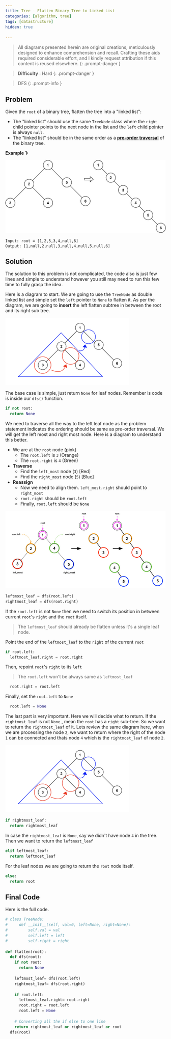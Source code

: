 ```yaml
---
title: Tree - Flatten Binary Tree to Linked List
categories: [algorithm, tree]
tags: [datastructure]
hidden: true

---
```


> All diagrams presented herein are original creations, meticulously designed to enhance comprehension and recall. Crafting these aids required considerable effort, and I kindly request attribution if this content is reused elsewhere.
{: .prompt-danger }

> **Difficulty** :  Hard
{: .prompt-danger }

> DFS
{: .prompt-info }

## Problem

Given the `root` of a binary tree, flatten the tree into a "linked list":

- The "linked list" should use the same `TreeNode` class where the `right` child pointer points to the next node in the list and the `left` child pointer is always `null`.
- The "linked list" should be in the same order as a [**pre-order** **traversal**](https://en.wikipedia.org/wiki/Tree_traversal#Pre-order,_NLR) of the binary tree.

**Example 1:**

<img src="../assets/img/flaten.jpeg" alt="addtwonumber1" style="zoom:67%;" />

```
Input: root = [1,2,5,3,4,null,6]
Output: [1,null,2,null,3,null,4,null,5,null,6]
```

## Solution

The solution to this problem is not complicated, the code also is just few lines and simple to understand however you still may need to run this few time to fully grasp the idea.

Here is a diagram to start. We are going to use the `TreeNode` as double linked list and simple set the `left` pointer to `None` to flatten it. As per the diagram, we are going to **insert** the left flatten subtree in between the root and its right sub tree. 

<img src="../assets/img/image-20240415023105669.png" alt="image-20240415023105669" style="zoom: 50%;" />

The base case is simple, just return `None` for leaf nodes. Remember is code is inside our `dfs()` function.

```python
if not root:
  return None
```

We need to traverse all the way to the left leaf node as the problem statement indicates the ordering should be same as pre-order traversal. We will get the left most and right most node. Here is a diagram to understand this better. 

- We are at the `root` node (pink)
  - The `root.left` is `3` (Orange)
  - The `root.right` is `4` (Green)
- **Traverse**
  - Find the `left_most` node (`3`) [Red]
  - Find the `right_most` node (`5`) [Blue]
- **Reassign**
  - Now we need to align them. `left_most.right` should point to `right_most`
  - `root.right` should be `root.left`
  - Finally, `root.left` should be `None`

![image](../assets/img/flatten_btree.jpg)

```python
leftmost_leaf = dfs(root.left)
rightmost_leaf = dfs(root.right)
```

If the `root.left` is not `None` then we need to switch its position in between current `root`'s `right` and the `root` itself.

> The `leftmost_leaf` should already be flatten unless it's a single leaf node.

Point the end of the `leftmost_leaf` to the `right` of the current `root`

```python
if root.left: 
  leftmost_leaf.right = root.right
```

Then, repoint `root`'s `right` to its `left`

> The `root.left` won't be always same as `leftmost_leaf`

```python
  root.right = root.left
```

Finally, set the `root.left` to `None`

```python
  root.left = None
```

The last part is very important. Here we will decide what to return. If the `rightmost_leaf` is not `None` , mean the `root` has a `right` sub-tree. So we want to return the `rightmost_leaf` of it. Lets review the same diagram here, when we are processing the node `2`, we want to return where the right of the node `1` can be connected and thats node `4` which is the `rightmost_leaf` of node `2`.

<img src="../assets/img/image-20240415023105669.png" alt="image-20240415023105669" style="zoom: 50%;" />

```python
if rightmost_leaf:
  return rightmost_leaf
```

In case the `rightmost_leaf` is `None`, say we didn't have node `4` in the tree. Then we want to return the `leftmost_leaf`

```python
elif leftmost_leaf:
  return leftmost_leaf
```

For the leaf nodes we are going to return the `root` node itself.

```python
else:
  return root
```



## Final Code 

Here is the full code.

```python
# class TreeNode:
#     def __init__(self, val=0, left=None, right=None):
#         self.val = val
#         self.left = left
#         self.right = right

def flatten(root):
  def dfs(root):
    if not root:
      return None
    
    leftmost_leaf= dfs(root.left)
    rightmost_leaf= dfs(root.right)
    
    if root.left:
      leftmost_leaf.right= root.right
      root.right = root.left
      root.left = None
      
    # Converting all the if else to one line
    return rightmost_leaf or rightmost_leaf or root
  dfs(root)
    
```

